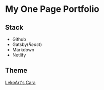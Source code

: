 # My One Page Portfolio
## Stack
* Github 
* Gatsby(*React*)
* Markdown
* Netlify
## Theme
[LekoArt's Cara](https://cara.lekoarts.de)